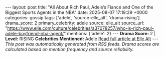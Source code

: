 --- layout: post title: "All About Rich Paul, Adele’s Fiancé and One of the Biggest Sports Agents in the NBA" date: 2025-08-07 17:19:29 +0000 categories: gossip tags: ['adele', 'source-elle_alt', 'drama-rising'] drama_score: 2 primary_celebrity: adele source: elle_alt source_url: "https://www.elle.com/culture/celebrities/a37078257/who-is-rich-paul-adele-boyfriend-nba-agent/" mentions: {'adele': 2} --- **Drama Score:** 2 | **Level:** RISING **Celebrities Mentioned:** Adele [Read full article at Elle Alt](https://www.elle.com/culture/celebrities/a37078257/who-is-rich-paul-adele-boyfriend-nba-agent/) --- *This post was automatically generated from RSS feeds. Drama scores are calculated based on mention frequency and source reliability.*